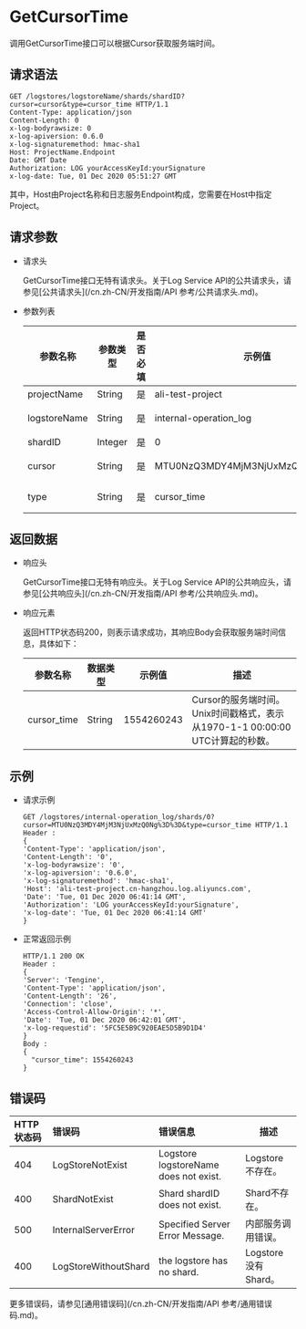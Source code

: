 # GetCursorTime

调用GetCursorTime接口可以根据Cursor获取服务端时间。

## 请求语法

```
GET /logstores/logstoreName/shards/shardID?cursor=cursor&type=cursor_time HTTP/1.1 
Content-Type: application/json
Content-Length: 0
x-log-bodyrawsize: 0
x-log-apiversion: 0.6.0
x-log-signaturemethod: hmac-sha1
Host: ProjectName.Endpoint
Date: GMT Date
Authorization: LOG yourAccessKeyId:yourSignature
x-log-date: Tue, 01 Dec 2020 05:51:27 GMT
```

其中，Host由Project名称和日志服务Endpoint构成，您需要在Host中指定Project。

## 请求参数

-   请求头

    GetCursorTime接口无特有请求头。关于Log Service API的公共请求头，请参见[公共请求头](/cn.zh-CN/开发指南/API 参考/公共请求头.md)。

-   参数列表

    |参数名称|参数类型|是否必填|示例值|参数说明|
    |----|----|----|---|----|
    |projectName|String|是|ali-test-project|Project名称。|
    |logstoreName|String|是|internal-operation\_log|Logstore名称。|
    |shardID|Integer|是|0|Shard ID。|
    |cursor|String|是|MTU0NzQ3MDY4MjM3NjUxMzQ0Ng%3D%3D|希望获取时间戳的Cursor。|
    |type|String|是|cursor\_time|默认为cursor\_time。|


## 返回数据

-   响应头

    GetCursorTime接口无特有响应头。关于Log Service API的公共响应头，请参见[公共响应头](/cn.zh-CN/开发指南/API 参考/公共响应头.md)。

-   响应元素

    返回HTTP状态码200，则表示请求成功，其响应Body会获取服务端时间信息，具体如下：

    |参数名称|数据类型|示例值|描述|
    |----|----|---|--|
    |cursor\_time|String|1554260243|Cursor的服务端时间。Unix时间戳格式，表示从1970-1-1 00:00:00 UTC计算起的秒数。|


## 示例

-   请求示例

    ```
    GET /logstores/internal-operation_log/shards/0?cursor=MTU0NzQ3MDY4MjM3NjUxMzQ0Ng%3D%3D&type=cursor_time HTTP/1.1 
    Header :
    { 
    'Content-Type': 'application/json',
    'Content-Length': '0',
    'x-log-bodyrawsize': '0',
    'x-log-apiversion': '0.6.0',
    'x-log-signaturemethod': 'hmac-sha1',
    'Host': 'ali-test-project.cn-hangzhou.log.aliyuncs.com',
    'Date': 'Tue, 01 Dec 2020 06:41:14 GMT',
    'Authorization': 'LOG yourAccessKeyId:yourSignature',
    'x-log-date': 'Tue, 01 Dec 2020 06:41:14 GMT'
    }
    ```

-   正常返回示例

    ```
    HTTP/1.1 200 OK
    Header : 
    {
    'Server': 'Tengine',
    'Content-Type': 'application/json',
    'Content-Length': '26',
    'Connection': 'close',
    'Access-Control-Allow-Origin': '*',
    'Date': 'Tue, 01 Dec 2020 06:42:01 GMT',
    'x-log-requestid': '5FC5E5B9C920EAE5D5B9D1D4'
    }
    Body :
    { 
      "cursor_time": 1554260243
    }
    ```


## 错误码

|HTTP状态码|错误码|错误信息|描述|
|:------|:--|:---|--|
|404|LogStoreNotExist|Logstore logstoreName does not exist.|Logstore不存在。|
|400|ShardNotExist|Shard shardID does not exist.|Shard不存在。|
|500|InternalServerError|Specified Server Error Message.|内部服务调用错误。|
|400|LogStoreWithoutShard|the logstore has no shard.|Logstore没有Shard。|

更多错误码，请参见[通用错误码](/cn.zh-CN/开发指南/API 参考/通用错误码.md)。

